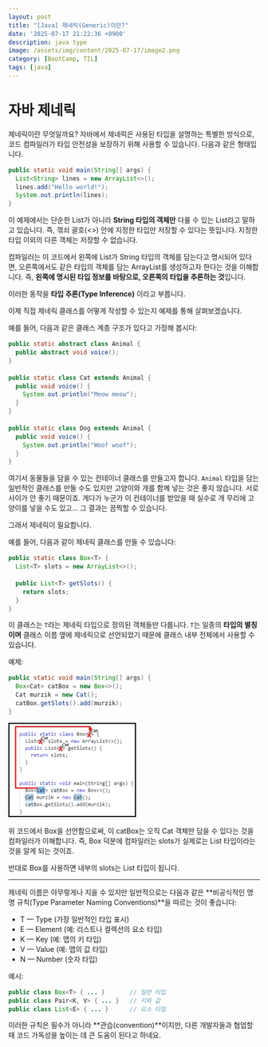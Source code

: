 ```yaml
---
layout: post
title: "[Java] 제네릭(Generic)이란?"
date: '2025-07-17 21:22:36 +0900'
description: java type
image: /assets/img/content/2025-07-17/image2.png
category: [BootCamp, TIL]
tags: [java]
---
```


# 자바 제네릭

제네릭이란 무엇일까요? 자바에서 제네릭은 사용된 타입을 설명하는 특별한 방식으로, 코드 컴파일러가 타입 안전성을 보장하기 위해 사용할 수 있습니다. 다음과 같은 형태입니다.

``` java
public static void main(String[] args) {
  List<String> lines = new ArrayList<>();
  lines.add("Hello world!");
  System.out.println(lines);
}
```
이 예제에서는 단순한 List가 아니라 **String 타입의 객체만** 다룰 수 있는 List라고 말하고 있습니다.
즉, 꺾쇠 괄호(<>‌) 안에 지정한 타입만 저장할 수 있다는 뜻입니다.
지정한 타입 이외의 다른 객체는 저장할 수 없습니다.

컴파일러는 이 코드에서 왼쪽에 List가 String 타입의 객체를 담는다고 명시되어 있다면, 오른쪽에서도 같은 타입의 객체를 담는 ArrayList를 생성하고자 한다는 것을 이해합니다.
즉, **왼쪽에 명시된 타입 정보를 바탕으로, 오른쪽의 타입을 추론하는 것**입니다.

이러한 동작을 **타입 추론(Type Inference)** 이라고 부릅니다.

이제 직접 제네릭 클래스를 어떻게 작성할 수 있는지 예제를 통해 살펴보겠습니다.

예를 들어, 다음과 같은 클래스 계층 구조가 있다고 가정해 봅시다:

``` java
public static abstract class Animal {
  public abstract void voice();
}

public static class Cat extends Animal {
  public void voice() {
    System.out.println("Meow meow");
  }
}

public static class Dog extends Animal {
  public void voice() {
    System.out.println("Woof woof");
  }
}
```
여기서 동물들을 담을 수 있는 컨테이너 클래스를 만들고자 합니다.
`Animal` 타입을 담는 일반적인 클래스를 만들 수도 있지만 고양이와 개를 함께 넣는 것은 좋지 않습니다. 서로 사이가 안 좋기 때문이죠. 게다가 누군가 이 컨테이너를 받았을 때 실수로 개 무리에 고양이를 넣을 수도 있고… 그 결과는 끔찍할 수 있습니다.

그래서 제네릭이 필요합니다.

예를 들어, 다음과 같이 제네릭 클래스를 만들 수 있습니다:

```java
public static class Box<T> {
  List<T> slots = new ArrayList<>();
  
  public List<T> getSlots() {
    return slots;
  }
}
```
이 클래스는 `T`라는 제네릭 타입으로 정의된 객체들만 다룹니다.
`T`는 일종의 **타입의 별칭이며** 클래스 이름 옆에 제네릭으로 선언되었기 때문에 클래스 내부 전체에서 사용할 수 있습니다.

예제:

``` java
public static void main(String[] args) {
  Box<Cat> catBox = new Box<>();
  Cat murzik = new Cat();
  catBox.getSlots().add(murzik);
}
 ```

![example](/assets/img/content/2025-07-17/image.png)

위 코드에서 Box<Cat>을 선언함으로써, 이 catBox는 오직 Cat 객체만 담을 수 있다는 것을 컴파일러가 이해합니다.
즉, Box<Cat> 덕분에 컴파일러는 slots가 실제로는 List<Cat> 타입이라는 것을 알게 되는 것이죠.

반대로 Box<Dog>를 사용하면 내부의 slots는 List<Dog> 타입이 됩니다.

---

제네릭 이름은 아무렇게나 지을 수 있지만 일반적으로는 다음과 같은 **비공식적인 명명 규칙(Type Parameter Naming Conventions)**을 따르는 것이 좋습니다:

- T — Type (가장 일반적인 타입 표시)
- E — Element (예: 리스트나 컬렉션의 요소 타입)
- K — Key (예: 맵의 키 타입)
- V — Value (예: 맵의 값 타입)
- N — Number (숫자 타입)

예시:

``` java
public class Box<T> { ... }       // 일반 타입
public class Pair<K, V> { ... }   // 키와 값
public class List<E> { ... }      // 요소 타입
```
이러한 규칙은 필수가 아니라 **관습(convention)**이지만, 다른 개발자들과 협업할 때 코드 가독성을 높이는 데 큰 도움이 된다고 하네요.